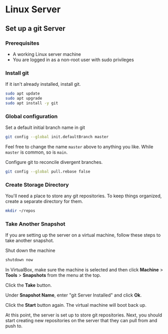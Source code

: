 # Linux Server

## Set up a git Server

### Prerequisites

- A working Linux server machine
- You are logged in as a non-root user with sudo privileges

### Install git

If it isn't already installed, install git.

```sh
sudo apt update
sudo apt upgrade
sudo apt install -y git
```

### Global configuration

Set a default initial branch name in git

```sh
git config --global init.defaultBranch master
```

Feel free to change the name `master` above to anything you like. While `master`
is common, so is `main`.

Configure git to reconcile divergent branches.

```sh
git config --global pull.rebase false
```

### Create Storage Directory

You'll need a place to store any git repositories. To keep things organized,
create a separate directory for them.

```sh
mkdir ~/repos
```

### Take Another Snapshot

If you are setting up the server on a virtual machine, follow these steps to
take another snapshot.

Shut down the machine

```sh
shutdown now
```

In VirtualBox, make sure the machine is selected and then click **Machine** >
**Tools** > **Snapshots** from the menu at the top.

Click the **Take** button.

Under **Snapshot Name**, enter "git Server Installed" and click **Ok**.

Click the **Start** button again. The virtual machine will boot back up.

At this point, the server is set up to store git repositories. Next, you should
start creating new repositories on the server that they can pull from and push
to.
